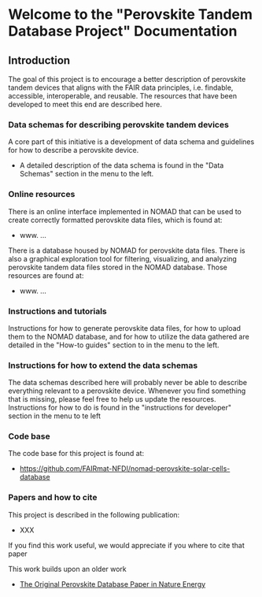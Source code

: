 # Welcome to the "Perovskite Tandem Database Project" Documentation

## Introduction
The goal of this project is to encourage a better description of perovskite tandem devices that aligns with the FAIR data principles, i.e. findable, accessible, interoperable, and reusable. The resources that have been developed to meet this end are described here.

### Data schemas for describing perovskite tandem devices
A core part of this initiative is a development of data schema and guidelines for how to describe a perovskite device. 

- A detailed description of the data schema is found in the "Data Schemas" section in the menu to the left. 

### Online resources
There is an online interface implemented in NOMAD that can be used to create correctly formatted perovskite data files, which is found at:

- www. ...

There is a database housed by NOMAD for perovskite data files. There is also a graphical exploration tool for filtering, visualizing, and analyzing perovskite tandem data files stored in the NOMAD database. Those resources are found at:

- www. ...

### Instructions and tutorials
Instructions for how to generate perovskite data files, for how to upload them to the NOMAD database, and for how to utilize the data gathered are detailed in the "How-to guides" section to in the menu to the left. 


### Instructions for how to extend the data schemas
The data schemas described here will probably never be able to describe everything relevant to a perovskite device. Whenever you find something that is missing, please feel free to help us update the resources. Instructions for how to do is found in the "instructions for developer" section in the menu to te left 

### Code base
The code base for this project is found at:

- https://github.com/FAIRmat-NFDI/nomad-perovskite-solar-cells-database


### Papers and how to cite
This project is described in the following publication:
 
 - XXX

If you find this work useful, we would appreciate if you where to cite that paper

This work builds upon an older work

- [The Original Perovskite Database Paper in Nature Energy](https://www.nature.com/articles/s41560-021-00941-3)
